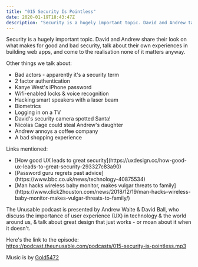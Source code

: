 ```yaml
---
title: "015 Security Is Pointless"
date: 2020-01-19T18:43:47Z
description: "Security is a hugely important topic. David and Andrew talk about their own experiences in building web apps, and come to the realisation none of it matters anyway."
---
```

Security is a hugely important topic. David and Andrew share their look on what makes for good and bad security, talk about their own experiences in building web apps, and come to the realisation none of it matters anyway.

Other things we talk about:
<ul>
<li>Bad actors - apparently it's a security term</li>
<li>2 factor authentication</li>
<li>Kanye West's iPhone password</li>
<li>Wifi-enabled locks & voice recognition</li>
<li>Hacking smart speakers with a laser beam</li>
<li>Biometrics</li>
<li>Logging in on a TV</li>
<li>David's security camera spotted Santa!</li>
<li>Nicolas Cage could steal Andrew's daughter</li>
<li>Andrew annoys a coffee company</li>
<li>A bad shopping experience</li>

</ul>

Links mentioned:
<ul>

<li>[How good UX leads to great security](https://uxdesign.cc/how-good-ux-leads-to-great-security-293327c83a90)</li>
<li>[Password guru regrets past advice](https://www.bbc.co.uk/news/technology-40875534)</li>
<li>[Man hacks wireless baby monitor, makes vulgar threats to family](https://www.click2houston.com/news/2018/12/19/man-hacks-wireless-baby-monitor-makes-vulgar-threats-to-family/)</li>
</ul>

The Unusable podcast is presented by Andrew Waite & David Ball, who discuss the importance of user experience (UX) in technology & the world around us, & talk about great design that just works - or moan about it when it doesn't.

Here's the link to the episode: https://podcast.theunusable.com/podcasts/015-security-is-pointless.mp3

Music is by [Gold5472](https://gold5472.newgrounds.com/)